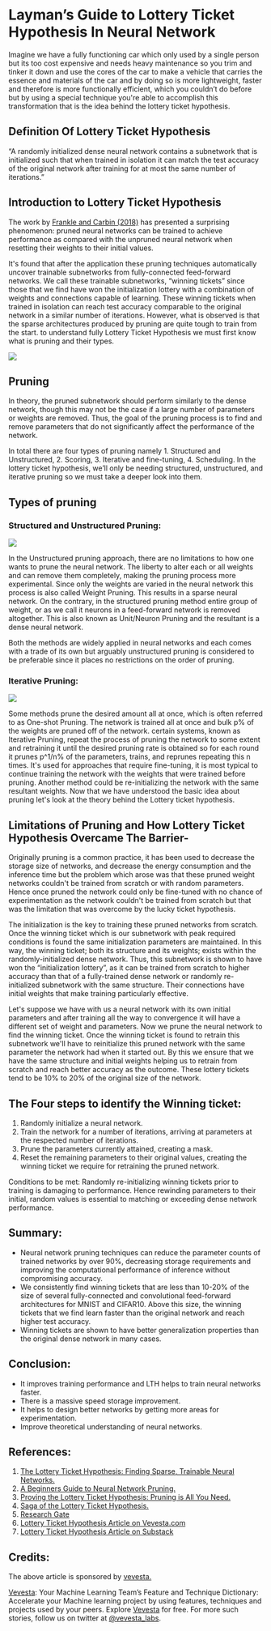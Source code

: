 
# Layman’s Guide to Lottery Ticket Hypothesis In Neural Network

Imagine we have a fully functioning car which only used by a single person but its too cost expensive and needs heavy maintenance so you trim and tinker it down and use the cores of the car to make a vehicle that carries the essence and materials of the car and by doing so is more lightweight, faster and therefore is more functionally efficient, which you couldn’t do before but by using a special technique you're able to accomplish this transformation that is the idea behind the lottery ticket hypothesis.

## Definition Of Lottery Ticket Hypothesis

“A randomly initialized dense neural network contains a subnetwork that is initialized such that when trained in isolation it can match the test accuracy of the original network after training for at most the same number of iterations.”

## Introduction to Lottery Ticket Hypothesis

The work by [Frankle and Carbin (2018)](https://arxiv.org/pdf/1803.03635v5.pdf) has presented a surprising phenomenon: pruned neural networks can be trained to achieve performance as compared with the unpruned neural network when resetting their weights to their initial values.

It's found that after the application these pruning techniques automatically uncover trainable subnetworks from fully-connected feed-forward networks. We call these trainable subnetworks, “winning tickets” since those that we find have won the initialization lottery with a combination of weights and connections capable of learning. These winning tickets when trained in isolation can reach test accuracy comparable to the original network in a similar number of iterations. However, what is observed is that the sparse architectures produced by pruning are quite tough to train from the start. to understand fully Lottery Ticket Hypothesis we must first know what is pruning and their types.

![](https://substackcdn.com/image/fetch/f_auto,q_auto:good,fl_progressive:steep/https%3A%2F%2Fbucketeer-e05bbc84-baa3-437e-9518-adb32be77984.s3.amazonaws.com%2Fpublic%2Fimages%2F7a1110f3-15c3-4dbd-bd05-2b3a474e1264_936x282.png)

## Pruning

In theory, the pruned subnetwork should perform similarly to the dense network, though this may not be the case if a large number of parameters or weights are removed. Thus, the goal of the pruning process is to find and remove parameters that do not significantly affect the performance of the network.

In total there are four types of pruning namely 1. Structured and Unstructured, 2. Scoring, 3. Iterative and fine-tuning, 4. Scheduling. In the lottery ticket hypothesis, we’ll only be needing structured, unstructured, and iterative pruning so we must take a deeper look into them.

## Types of pruning

### Structured and Unstructured Pruning:

![](https://substackcdn.com/image/fetch/f_auto,q_auto:good,fl_progressive:steep/https%3A%2F%2Fbucketeer-e05bbc84-baa3-437e-9518-adb32be77984.s3.amazonaws.com%2Fpublic%2Fimages%2F0c04215e-46bd-4644-9653-77f193991e5a_867x432.png)

In the Unstructured pruning approach, there are no limitations to how one wants to prune the neural network. The liberty to alter each or all weights and can remove them completely, making the pruning process more experimental. Since only the weights are varied in the neural network this process is also called Weight Pruning. This results in a sparse neural network. On the contrary, in the structured pruning method entire group of weight, or as we call it neurons in a feed-forward network is removed altogether. This is also known as Unit/Neuron Pruning and the resultant is a dense neural network.

Both the methods are widely applied in neural networks and each comes with a trade of its own but arguably unstructured pruning is considered to be preferable since it places no restrictions on the order of pruning.

### Iterative Pruning:

![](https://substackcdn.com/image/fetch/f_auto,q_auto:good,fl_progressive:steep/https%3A%2F%2Fbucketeer-e05bbc84-baa3-437e-9518-adb32be77984.s3.amazonaws.com%2Fpublic%2Fimages%2F5bad9c05-08f1-4828-b032-a2e86eaa0ddd_896x228.png)

Some methods prune the desired amount all at once, which is often referred to as One-shot Pruning. The network is trained all at once and bulk p% of the weights are pruned off of the network. certain systems, known as Iterative Pruning, repeat the process of pruning the network to some extent and retraining it until the desired pruning rate is obtained so for each round it prunes p^1/n% of the parameters, trains, and reprunes repeating this n times. It's used for approaches that require fine-tuning, it is most typical to continue training the network with the weights that were trained before pruning. Another method could be re-initializing the network with the same resultant weights. Now that we have understood the basic idea about pruning let's look at the theory behind the Lottery ticket hypothesis.

## Limitations of Pruning and How Lottery Ticket Hypothesis Overcame The Barrier-

Originally pruning is a common practice, it has been used to decrease the storage size of networks, and decrease the energy consumption and the inference time but the problem which arose was that these pruned weight networks couldn't be trained from scratch or with random parameters. Hence once pruned the network could only be fine-tuned with no chance of experimentation as the network couldn't be trained from scratch but that was the limitation that was overcome by the lucky ticket hypothesis.

The initialization is the key to training these pruned networks from scratch. Once the winning ticket which is our subnetwork with peak required conditions is found the same initialization parameters are maintained. In this way, the winning ticket; both its structure and its weights; exists within the randomly-initialized dense network. Thus, this subnetwork is shown to have won the “initialization lottery”, as it can be trained from scratch to higher accuracy than that of a fully-trained dense network or randomly re-initialized subnetwork with the same structure. Their connections have initial weights that make training particularly effective.

Let's suppose we have with us a neural network with its own initial parameters and after training all the way to convergence it will have a different set of weight and parameters. Now we prune the neural network to find the winning ticket. Once the winning ticket is found to retrain this subnetwork we'll have to reinitialize this pruned network with the same parameter the network had when it started out. By this we ensure that we have the same structure and initial weights helping us to retrain from scratch and reach better accuracy as the outcome. These lottery tickets tend to be 10% to 20% of the original size of the network.

## The Four steps to identify the Winning ticket:

1. Randomly initialize a neural network.
2. Train the network for a number of iterations, arriving at parameters at the respected number of iterations.
3. Prune the parameters currently attained, creating a mask.
4. Reset the remaining parameters to their original values, creating the winning ticket we require for retraining the pruned network.

Conditions to be met: Randomly re-initializing winning tickets prior to training is damaging to performance. Hence rewinding parameters to their initial, random values is essential to matching or exceeding dense network performance.

## Summary:

* Neural network pruning techniques can reduce the parameter counts of trained networks by over 90%, decreasing storage requirements and improving the computational performance of inference without compromising accuracy.
* We consistently find winning tickets that are less than 10-20% of the size of several fully-connected and convolutional feed-forward architectures for MNIST and CIFAR10. Above this size, the winning tickets that we find learn faster than the original network and reach higher test accuracy.
* Winning tickets are shown to have better generalization properties than the original dense network in many cases.

## Conclusion:

* It improves training performance and LTH helps to train neural networks faster.
* There is a massive speed storage improvement.
* It helps to design better networks by getting more areas for experimentation.
* Improve theoretical understanding of neural networks.

## References:

1. [The Lottery Ticket Hypothesis: Finding Sparse, Trainable Neural Networks.](https://arxiv.org/abs/1803.03635)
2. [A Beginners Guide to Neural Network Pruning.](https://analyticsindiamag.com/a-beginners-guide-to-neural-network-pruning/)
3. [Proving the Lottery Ticket Hypothesis: Pruning is All You Need.](http://proceedings.mlr.press/v119/malach20a/malach20a.pdf)
4. [Saga of the Lottery Ticket Hypothesis.](https://towardsdatascience.com/saga-of-the-lottery-ticket-hypothesis-af30091f5cb)
5. [Research Gate](https://www.researchgate.net/figure/Different-types-of-pruning-algorithm-Unstructured-pruning-removes-any-unimportant_fig3_342989407)
6. [Lottery Ticket Hypothesis Article on Vevesta.com](https://www.vevesta.com/blog/20-Lottery-Ticket-Hypothesis)
7. [Lottery Ticket Hypothesis Article on Substack](https://vevesta.substack.com/publish?utm_source=menu)

## Credits:

The above article is sponsored by [vevesta.](https://www.vevesta.com/)

[Vevesta](https://www.vevesta.com/): Your Machine Learning Team’s Feature and Technique Dictionary: Accelerate your Machine learning project by using features, techniques and projects used by your peers. Explore [Vevesta](https://www.vevesta.com/) for free. For more such stories, follow us on twitter at [@vevesta_labs](https://twitter.com/vevesta_labs).